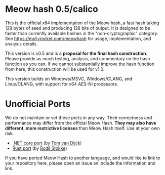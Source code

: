 # Meow hash 0.5/calico
This is the official x64 implementation of the Meow hash, a fast hash taking 128 bytes of seed and producing 128 bits of output.  It is designed to be faster than currently available hashes in the "non-cryptographic" category.  See https://mollyrocket.com/meowhash for usage, implementation, and analysis details.

This version is v0.5 and is a **proposal for the final hash construction**.  Please provide as much testing, analysis, and commentary on the hash function as you can.  If we cannot substantially improve the hash function from here, this construction will be used for v1.0.

This version builds on Windows/MSVC, Windows/CLANG, and Linux/CLANG, with support for x64 AES-NI processors.

# Unofficial Ports
We do not maintain or vet these ports in any way.  Their correctness and performance may differ from the official Meow Hash.  **They may also have different, more restrictive licenses** than Meow Hash itself.  Use at your own risk.

* [.NET core port](https://github.com/tvandijck/meow_hash.NET) (by [Tom van Dijck](https://github.com/tvandijck))
* [Rust port](https://github.com/bodil/meowhash-rs) (by [Bodil Stokke](https://github.com/bodil))

If you have ported Meow Hash to another language, and would like to link to your repository here, please open an issue an include the information and link.
